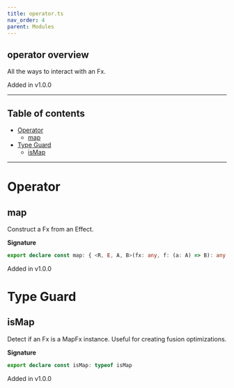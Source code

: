 ```yaml
---
title: operator.ts
nav_order: 4
parent: Modules
---
```


## operator overview

All the ways to interact with an Fx.

Added in v1.0.0

---

<h2 class="text-delta">Table of contents</h2>

- [Operator](#operator)
  - [map](#map)
- [Type Guard](#type-guard)
  - [isMap](#ismap)

---

# Operator

## map

Construct a Fx from an Effect.

**Signature**

```ts
export declare const map: { <R, E, A, B>(fx: any, f: (a: A) => B): any; <A, B>(f: (a: A) => B): <R, E>(fx: any) => any }
```

Added in v1.0.0

# Type Guard

## isMap

Detect if an Fx is a MapFx instance. Useful for creating fusion optimizations.

**Signature**

```ts
export declare const isMap: typeof isMap
```

Added in v1.0.0
